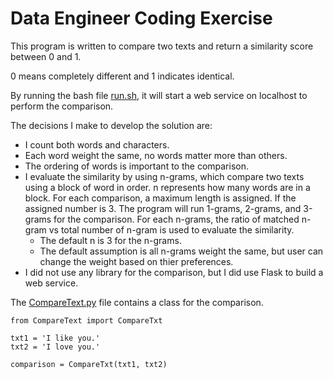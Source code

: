 # Data Engineer Coding Exercise

This program is written to compare two texts and return a similarity score between 0 and 1.


0 means completely different and 1 indicates identical.


By running the bash file [run.sh](https://github.com/mikesh13/Fetch_Rewards/blob/main/run.sh), it will start a web service on localhost to perform the comparison.


The decisions I make to develop the solution are:
* I count both words and characters.
* Each word weight the same, no words matter more than others.
* The ordering of words is important to the comparison.
* I evaluate the similarity by using n-grams, which compare two texts using a block of word in order. n represents how many words are in a block. For each comparison, a maximum length is assigned. If the assigned number is 3. The program will run 1-grams, 2-grams, and 3-grams for the comparison. For each n-grams, the ratio of matched n-gram vs total number of n-gram is used to evaluate the similarity.
  * The default n is 3 for the n-grams.
  * The default assumption is all n-grams weight the same, but user can change the weight based on thier preferences.
* I did not use any library for the comparison, but I did use Flask to build a web service. 


The [CompareText.py](https://github.com/mikesh13/Fetch_Rewards/blob/main/CompareText.py) file contains a class for the comparison.
```
from CompareText import CompareTxt

txt1 = 'I like you.'
txt2 = 'I love you.'

comparison = CompareTxt(txt1, txt2)
```
